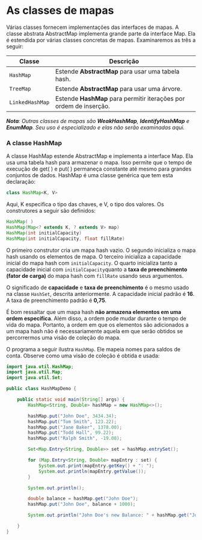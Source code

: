 # As classes de mapas
Várias classes fornecem implementações das interfaces de mapas. A classe abstrata
AbstractMap implementa grande parte da interface Map. Ela é estendida por várias
classes concretas de mapas. Examinaremos as três a seguir:

| Classe | Descrição |
|--------|-----------|
| `HashMap` | Estende **AbstractMap** para usar uma tabela hash. |
| `TreeMap` | Estende **AbstractMap** para usar uma árvore. |
| `LinkedHashMap` | Estende **HashMap** para permitir iterações por ordem de inserção. |

***Nota**: Outras classes de mapas são **WeakHashMap**, **IdentifyHashMap** e **EnumMap**.
Seu uso é especializado e elas não serão examinadas aqui.*

### A classe HashMap
A classe HashMap estende AbstractMap e implementa a interface Map. Ela usa
uma tabela hash para armazenar o mapa. Isso permite que o tempo de execução de
get( ) e put( ) permaneça constante até mesmo para grandes conjuntos de dados.
HashMap é uma classe genérica que tem esta declaração:
```java 
class HashMap<K, V>
```
Aqui, K especifica o tipo das chaves, e V, o tipo dos valores.
Os construtores a seguir são definidos:
```java
HashMap( )
HashMap(Map<? extends K, ? extends V> map)
HashMap(int initialCapacity)
HashMap(int initialCapacity, float fillRate)
```
O primeiro construtor cria um mapa hash vazio. O segundo inicializa o mapa hash usando os elementos de mapa. O terceiro inicializa a capacidade inicial do mapa hash com `initialCapacity`. O quarto inicializa tanto a capacidade inicial com `initialCapacity`quanto a **taxa de preenchimento (fator de carga)** do mapa hash com `fillRate` usando seus argumentos.

O significado de **capacidade** e **taxa de preenchimento** é o mesmo usado na classe `HashSet`, descrita anteriormente. A capacidade inicial padrão é **16**. A taxa de preenchimento padrão é **0,75**.

É bom ressaltar que um mapa hash **não armazena elementos em uma ordem específica**. Além disso, a ordem pode mudar durante o tempo de vida do mapa. Portanto, a ordem em que os elementos são adicionados a um mapa hash não é necessariamente aquela em que serão obtidos se percorrermos uma visão de coleção do mapa.

O programa a seguir ilustra `HashMap`. Ele mapeia nomes para saldos de conta. Observe como uma visão de coleção é obtida e usada:

```java
import java.util.HashMap;
import java.util.Map;
import java.util.Set;

public class HashMapDemo {

    public static void main(String[] args) {
        HashMap<String, Double> hashMap = new HashMap<>();

        hashMap.put("John Doe", 3434.34);
        hashMap.put("Tom Smith", 123.22);
        hashMap.put("Jane Baker", 1378.00);
        hashMap.put("Todd Hall", 99.22);
        hashMap.put("Ralph Smith", -19.08);

        Set<Map.Entry<String, Double>> set = hashMap.entrySet();

        for (Map.Entry<String, Double> mapEntry : set) {
            System.out.print(mapEntry.getKey() + ": ");
            System.out.println(mapEntry.getValue());
        }

        System.out.println();

        double balance = hashMap.get("John Doe");
        hashMap.put("John Doe", balance + 1000);

        System.out.println("John Doe's new Balance: " + hashMap.get("John Doe"));

    }
}

```

